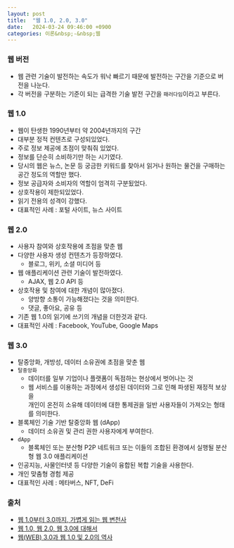 ```yaml
---
layout: post
title:  "웹 1.0, 2.0, 3.0"
date:   2024-03-24 09:46:00 +0900
categories: 이론&nbsp;-&nbsp;웹
---
```


### 웹 버전

- 웹 관련 기술이 발전하는 속도가 워낙 빠르기 때문에 발전하는 구간을 기준으로 버전을 나눈다.
- 각 버전을 구분하는 기준이 되는 급격한 기술 발전 구간을 `패러다임`이라고 부른다.

### 웹 1.0

- 웹이 탄생한 1990년부터 약 2004년까지의 구간
- 대부분 정적 컨텐츠로 구성되있었다.
- 주로 정보 제공에 초점이 맞춰줘 있었다.
- 정보를 단순히 소비하기만 하는 시기였다.
- 당시의 웹은 뉴스, 논문 등 궁금한 키워드를 찾아서 읽거나 원하는 물건을 구매하는 공간 정도의 역할만 했다.
- 정보 공급자와 소비자의 역할이 엄격히 구분됬었다.
- 상호작용이 제한되있었다.
- 읽기 전용의 성격이 강했다.
- 대표적인 사례 : 포털 사이트, 뉴스 사이트

### 웹 2.0

- 사용자 참여와 상호작용에 초점을 맞춘 웹
- 다양한 사용자 생성 컨텐츠가 등장하였다.
    - 블로그, 위키, 소셜 미디어 등
- 웹 애플리케이션 관련 기술이 발전하였다.
    - AJAX, 웹 2.0 API 등
- 상호작용 및 참여에 대한 개념이 많아졌다.
    - 양방향 소통이 가능해졌다는 것을 의미한다.
    - 댓글, 좋아요, 공유 등
- 기존 웹 1.0의 읽기에 쓰기의 개념을 더한것과 같다.
- 대표적인 사례 : Facebook, YouTube, Google Maps

### 웹 3.0

- 탈중앙화, 개방성, 데이터 소유권에 초점을 맞춘 웹
- `탈중앙화`
    - 데이터를 일부 기업이나 플랫폼이 독점하는 현상에서 벗어나는 것
    - 웹 서비스를 이용하는 과정에서 생성된 데이터와 그로 인해 파생된 재정적 보상을  
    개인이 온전히 소유해 데이터에 대한 통제권을 일반 사용자들이 가져오는 형태를 의미한다.
- 블록체인 기술 기반 탈중앙화 웹 (dApp)
    - 데이터 소유권 및 관리 권한 사용자에게 부여한다.
- `dApp`
    - 블록체인 또는 분산형 P2P 네트워크 또는 이들의 조합된 환경에서 실행될 분산형 웹 3.0 애플리케이션
- 인공지능, 사물인터넷 등 다양한 기술이 융합된 복합 기술을 사용한다.
- 개인 맞춤형 경험 제공
- 대표적인 사례 : 메타버스, NFT, DeFi

### 출처

- [웹 1.0부터 3.0까지, 가볍게 읽는 웹 변천사](https://brunch.co.kr/@swimjiy/42)
- [웹 1.0, 웹 2.0, 웹 3.0에 대해서](https://velog.io/@sweet_sumin/%EC%9B%B9-1.0-%EC%9B%B9-2.0-%EC%9B%B9-3.0%EC%97%90-%EB%8C%80%ED%95%B4%EC%84%9C)
- [웹(WEB) 3.0과 웹 1.0 및 2.0의 역사](https://blog.naver.com/sknbiz070/223065977012)